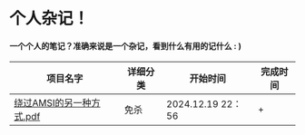 # 个人杂记！
#### 一个个人的笔记？准确来说是一个杂记，看到什么有用的记什么 : )
|项目名字|详细分类|开始时间|完成时间|
|-----|-----|-----|------|
 [绕过AMSI的另一种方式.pdf](/DocumentPDF/Bypass/绕过AMSI的另一种方式.pdf)| 免杀 |2024.12.19 22：56|+|
